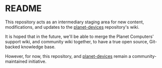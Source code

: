# README

This repository acts as an intermediary staging area for new content, modifications, and updates to the [planet-devices][] repository's wiki.

It is hoped that in the future, we'll be able to merge the Planet Computers' support wiki, and community wiki together, to have a true open source, Git-backed knowledge base.

However, for now, this repository, and [planet-devices][] remain a community-maintained initiative.

[planet-devices]: https://github.com/shymega/planet-devices
